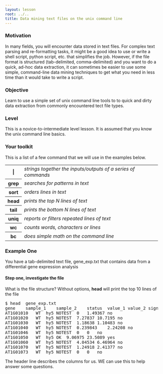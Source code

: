 ```yaml
---
layout: lesson
root: ../..
title: Data mining text files on the unix command line
---
```


### Motivation
In many fields, you will encounter data stored in text files.  For complex text parsing and re-formatting tasks, it might be a good idea to use or write a shell script, python script, etc. that simplifies the job.  However, if the file format is structured (tab-delimited, comma-delimited) and you want to do a quick, ad-hoc data extraction, it can sometimes be easier to use some simple, command-line  data mining techniques to get what you need in less time than it would take to write a script.


### Objective

Learn to use a simple set of unix command line tools to to quick and dirty data extraction from commonly encountered tect file types.

### Level

This is a novice-to-intermediate level lesson.  It is assumed that you know the unix command line basics.

### Your toolkit

This is a list of a few command that we will use in the examples below. 

<table>
  <tr><th>|</th><td><i>strings together the inputs/outputs of a series of commands</i></td></tr>
  <tr><th>grep</th><td><i>searches for patterns in text</i></td></tr>
  <tr><th>sort</th><td><i>orders lines in text</i></td></tr>
  <tr><th>head</th><td><i>prints the top N lines of text</i></td></tr>
  <tr><th>tail</th><td><i>prints the bottom N lines of text</i></td></tr>
  <tr><th>uniq</th><td><i>reports or filters repeated lines of text</i></td></tr>
  <tr><th>wc</th><td><i>counts words, characters or lines</i></td></tr>
  <tr><th>bc</th><td><i>does simple math on the command line</i></td></tr>
</table>


### Example One

You have a tab-delimited text file, gene_exp.txt that contains data from a differential gene expression analysis

#### Step one, investigate  the file 

What is the file structure? Without options, **head** will print the top 10 lines of the file

<pre>
$ head  gene_exp.txt
gene	sample_1	sample_2	status	value_1	value_2	significant
AT1G01010	WT	hy5	NOTEST	0	1.49367	no
AT1G01020	WT	hy5	NOTEST	7.27837	10.7195	no
AT1G01030	WT	hy5	NOTEST	1.18638	1.10483	no
AT1G01040	WT	hy5	NOTEST	0.239843	2.24208	no
AT1G01046	WT	hy5	NOTEST	0	0	no
AT1G01050	WT	hy5	OK	9.06975	23.5089	yes
AT1G01060	WT	hy5	NOTEST	4.04534	6.46964	no
AT1G01070	WT	hy5	NOTEST	1.24918	2.41377	no
AT1G01073	WT	hy5	NOTEST	0	0	no
</pre>

The header line describes the columns for us.  WE can use this to help answer some questions.


